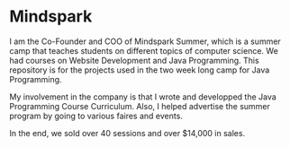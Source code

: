 # Mindspark

I am the Co-Founder and COO of Mindspark Summer, which is a summer camp that teaches students on different topics of computer science. 
We had courses on Website Development and Java Programming. This repository is for the projects used in the two week long camp for Java Programming.

My involvement in the company is that I wrote and developped the Java Programming Course Curriculum. Also, I helped advertise the summer program by going to various faires and events.

In the end, we sold over 40 sessions and over $14,000 in sales. 
